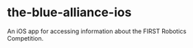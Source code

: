 the-blue-alliance-ios
=====================

An iOS app for accessing information about the FIRST Robotics Competition.

